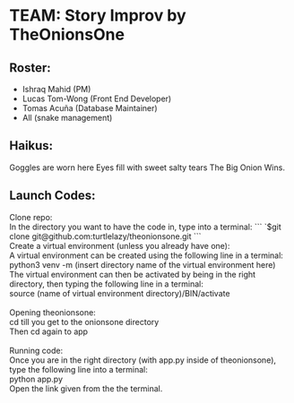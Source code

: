 # TEAM: Story Improv by TheOnionsOne

## Roster: 
* Ishraq Mahid (PM)
* Lucas Tom-Wong (Front End Developer)
* Tomas Acuña (Database Maintainer)
* All (snake management)

## Haikus:

<p> Goggles are worn here
    Eyes fill with sweet salty tears
    The Big Onion Wins.
</p>

## Launch Codes:

<p> Clone repo: <br>
    In the directory you want to have the code in, type into a terminal:
    ```
    `$git clone git@github.com:turtlelazy/theonionsone.git
    ```
    <br>
    Create a virtual environment (unless you already have one): <br>
    A virtual environment can be created using the following line in a terminal: <br> 
        python3 venv -m (insert directory name of the virtual environment here) <br>
    The virtual environment can then be activated by being in the right directory, then typing the following line in a terminal: <br>
        source (name of virtual environment directory)/BIN/activate <br>
    <br>
    Opening theonionsone: <br>
    cd till you get to the onionsone directory <br>
    Then cd again to app <br>
    <br>
    Running code: <br>
    Once you are in the right directory (with app.py inside of theonionsone), type the following line into a terminal: <br>
        python app.py <br>
    Open the link given from the the terminal. <br>
    </p>
